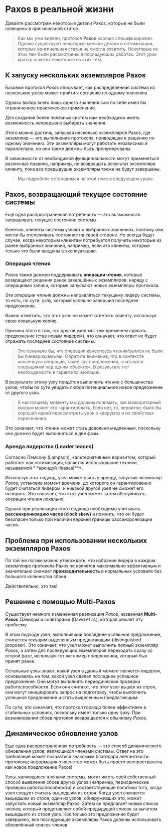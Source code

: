 
# Paxos в реальной жизни

Давайте рассмотрим некоторые детали Paxos, которые не были освещены в оригинальной статье.

> Как мы уже видели, протокол **Paxos** хорошо специфицирован. Однако существуют некоторые мелкие детали и оптимизации, которые оригинальная
> статья не смогла охватить. Некоторые из этих тем были рассмотрены в последующих работах. Этот урок кратко осветит некоторые из этих тем.

## К запуску нескольких экземпляров Paxos

Базовый протокол *Paxos* описывает, как распределённая система из нескольких узлов может прийти к согласию по одному значению.

Однако выбор всего лишь одного значения сам по себе имел бы ограниченное практическое применение.

Для создания более полезных систем нам необходимо иметь возможность непрерывно выбирать значения.

Этого можно достичь, запуская несколько экземпляров Paxos, где экземпляр — это выполнение протокола, приводящее к решению по одному
значению. Эти экземпляры могут работать независимо и параллельно, но они также должны быть пронумерованы.

В зависимости от необходимой функциональности могут применяться различные правила, например, не возвращать результат экземпляра клиенту,
пока все предыдущие экземпляры также не будут завершены.

> Мы подробнее остановимся на этой теме в следующем уроке.

## Paxos, возвращающий текущее состояние системы

Ещё одна распространенная потребность — это возможность запрашивать текущее состояние системы.

Конечно, клиенты системы узнают о выбранных значениях, поэтому они могли бы отслеживать состояние на своей стороне. Но всегда будут случаи,
когда некоторым клиентам потребуется получить некоторые из ранее выбранных значений, например, если это клиенты, которые только что были
введены в эксплуатацию.

### Операция чтения

*Paxos* также должен поддерживать **операции чтения**, которые возвращают решения ранее завершённых экземпляров, наряду с операциями записи,
которые запускают новые экземпляры протокола.

Эти *операции чтения* должны направляться текущему лидеру системы, то есть, по сути, узлу, который успешно завершил последнее предложение.

Важно отметить, что этот узел не может ответить клиенту, используя свою локальную копию.

Причина этого в том, что другой узел мог тем временем сделать предложение (став новым лидером), что означает, что ответ не будет отражать
последнее состояние системы.

> Это означало бы, что операции консенсуса чтения/записи не были бы линеаризуемыми. Обратите внимание, что в контексте консенсуса операции,
> такие как предложения, считаются операциями над одним объектом. В результате нет необходимости в гарантиях изоляции.

В результате этому узлу придётся выполнить чтение с большинства узлов, чтобы по сути увидеть любое потенциальное новое предложение от
другого узла.

> К настоящему моменту мы должны понимать, как мажоритарный кворум может это гарантировать. Если нет, то, вероятно, было бы хорошей идеей
> пересмотреть урок о кворумах и их свойствах пересечения.

Это означает, что чтение может стать довольно медленным, поскольку оно должно будет выполняться в две фазы.

### Аренда лидерства (Leader leases)

Согласно Лэмсону (Lampson), «альтернативным вариантом, который работает как оптимизация, является использование техники, называемой *
*арендой (leases)**».

Используя этот подход, узел может взять в аренду, запустив экземпляр *Paxos*, установив момент времени, до которого он гарантированно будет
считаться лидером, и никакой другой узел не сможет его оспорить. Это означает, что этот узел может затем обслуживать операции чтения
локально.

Однако при реализации этого подхода необходимо учитывать **рассинхронизацию часов (clock skew)** и помнить, что он будет безопасен только
при наличии верхней границы рассинхронизации часов.

## Проблема при использовании нескольких экземпляров Paxos

По той же логике можно утверждать, что избрание лидера в каждом экземпляре протокола Paxos не является максимально эффективным и значительно
снижает **производительность** в нормальных условиях без большого количества сбоев.

Действительно, это так!

## Решение с помощью Multi-Paxos

Существует немного изменённая реализация *Paxos*, названная **Multi-Paxos** Дэвидом и соавторами (David et al.), которая решает эту
проблему.

В этом подходе узел, выполнивший последнее успешное предложение, считается текущим выделенным предлагающим (distinguished proposer). Это
означает, что узел может выполнить полный экземпляр *Paxos*, а затем для последующих экземпляров переходить сразу ко второй фазе, используя
тот же номер предложения, который был принят ранее.

Остальные узлы знают, какой узел в данный момент является лидером, основываясь на том, какой узел сделал последнее успешное предложение. Они
могут выполнять периодические проверки работоспособности. Если они считают, что этот узел вышел из строя, они могут инициировать запрос на
подготовку, чтобы выполнить успешное предложение и стать выделенным предлагающим.

По сути, это означает, что протокол гораздо более эффективен в стабильных условиях, поскольку имеет только одну фазу. При возникновении
сбоев протокол возвращается к обычному *Paxos*.

## Динамическое обновление узлов

Еще одна распространенная потребность — это способ динамического обновления узлов, являющихся членами системы. Ответ на это требование может
показаться знакомым благодаря элегантности протокола; информация о членстве может быть просто распространена как новое предложение Paxos!

Узлы, являющиеся членами системы, могут иметь свой собственный способ выявления сбоев других узлов (например, периодические проверки
работоспособности) и соответствующие политики того, когда узел следует считать вышедшим из строя. Когда узел считается вышедшим из строя,
один из узлов, обнаруживших это, может запустить новый экземпляр Paxos. Затем он предлагает новый список членов, который представляет собой
предыдущий список за вычетом вышедшего из строя узла. Как только это предложение будет завершено, все последующие экземпляры Paxos должны
использовать обновлённый список членов.